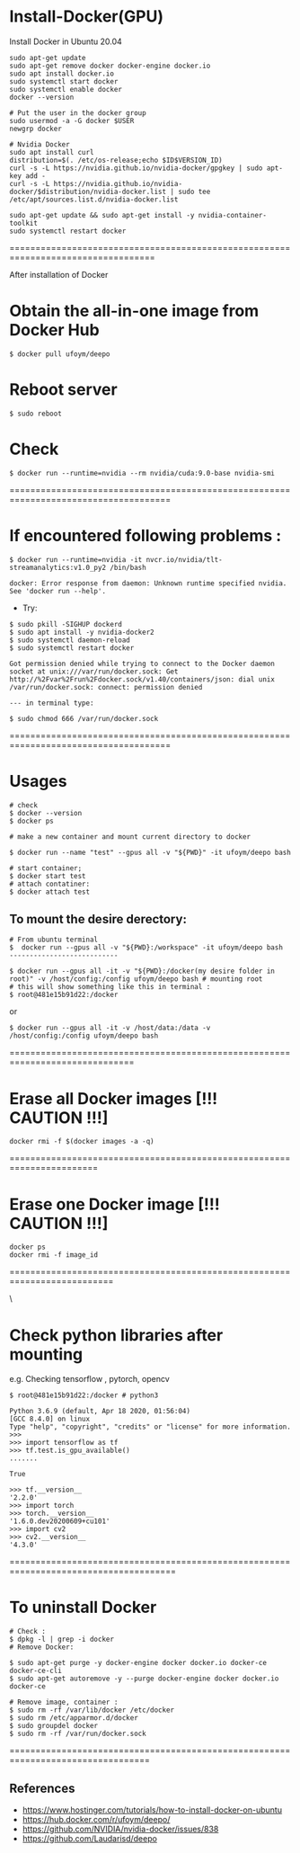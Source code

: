# Install-Docker(GPU)
Install Docker in Ubuntu 20.04


```
sudo apt-get update
sudo apt-get remove docker docker-engine docker.io
sudo apt install docker.io
sudo systemctl start docker
sudo systemctl enable docker
docker --version

# Put the user in the docker group
sudo usermod -a -G docker $USER
newgrp docker

# Nvidia Docker
sudo apt install curl
distribution=$(. /etc/os-release;echo $ID$VERSION_ID)
curl -s -L https://nvidia.github.io/nvidia-docker/gpgkey | sudo apt-key add -
curl -s -L https://nvidia.github.io/nvidia-docker/$distribution/nvidia-docker.list | sudo tee /etc/apt/sources.list.d/nvidia-docker.list

sudo apt-get update && sudo apt-get install -y nvidia-container-toolkit
sudo systemctl restart docker
```
==================================================================================

After installation of Docker


#  Obtain the all-in-one image from Docker Hub
```
$ docker pull ufoym/deepo
```

 
# Reboot server 

```
$ sudo reboot
```
# Check
```
$ docker run --runtime=nvidia --rm nvidia/cuda:9.0-base nvidia-smi
```
=====================================================================================

# If encountered following problems :

```
$ docker run --runtime=nvidia -it nvcr.io/nvidia/tlt-streamanalytics:v1.0_py2 /bin/bash

docker: Error response from daemon: Unknown runtime specified nvidia.
See 'docker run --help'.
```
- Try:

```
$ sudo pkill -SIGHUP dockerd
$ sudo apt install -y nvidia-docker2
$ sudo systemctl daemon-reload
$ sudo systemctl restart docker
```

```
Got permission denied while trying to connect to the Docker daemon socket at unix:///var/run/docker.sock: Get http://%2Fvar%2Frun%2Fdocker.sock/v1.40/containers/json: dial unix /var/run/docker.sock: connect: permission denied

--- in terminal type:

$ sudo chmod 666 /var/run/docker.sock
```
=====================================================================================
# Usages

```
# check 
$ docker --version
$ docker ps

# make a new container and mount current directory to docker 

$ docker run --name "test" --gpus all -v "${PWD}" -it ufoym/deepo bash

# start container;
$ docker start test
# attach contatiner:
$ docker attach test
```
## To mount the desire derectory:
```
# From ubuntu terminal
$  docker run --gpus all -v "${PWD}:/workspace" -it ufoym/deepo bash
---------------------------

$ docker run --gpus all -it -v "${PWD}:/docker(my desire folder in root)" -v /host/config:/config ufoym/deepo bash # mounting root 
# this will show something like this in terminal :
$ root@481e15b91d22:/docker 
```

or 

```
$ docker run --gpus all -it -v /host/data:/data -v /host/config:/config ufoym/deepo bash
```


==============================================================================






# Erase all Docker images [!!! CAUTION !!!]
```
docker rmi -f $(docker images -a -q)
```

=======================================================================

# Erase one Docker image  [!!! CAUTION !!!]
```
docker ps
docker rmi -f image_id

```

==========================================================================


\
# Check python libraries  after mounting 

e.g. Checking tensorflow , pytorch, opencv

```
$ root@481e15b91d22:/docker # python3

Python 3.6.9 (default, Apr 18 2020, 01:56:04) 
[GCC 8.4.0] on linux
Type "help", "copyright", "credits" or "license" for more information.
>>> 
>>> import tensorflow as tf
>>> tf.test.is_gpu_available()
.......

True

>>> tf.__version__
'2.2.0'
>>> import torch
>>> torch.__version__
'1.6.0.dev20200609+cu101'
>>> import cv2
>>> cv2.__version__
'4.3.0'
```
======================================================================================

# To uninstall Docker 
```
# Check :
$ dpkg -l | grep -i docker
# Remove Docker:

$ sudo apt-get purge -y docker-engine docker docker.io docker-ce docker-ce-cli
$ sudo apt-get autoremove -y --purge docker-engine docker docker.io docker-ce  

# Remove image, container :
$ sudo rm -rf /var/lib/docker /etc/docker
$ sudo rm /etc/apparmor.d/docker
$ sudo groupdel docker
$ sudo rm -rf /var/run/docker.sock
```
=================================================================================
## References 
* https://www.hostinger.com/tutorials/how-to-install-docker-on-ubuntu
* https://hub.docker.com/r/ufoym/deepo/
* https://github.com/NVIDIA/nvidia-docker/issues/838
* https://github.com/Laudarisd/deepo



